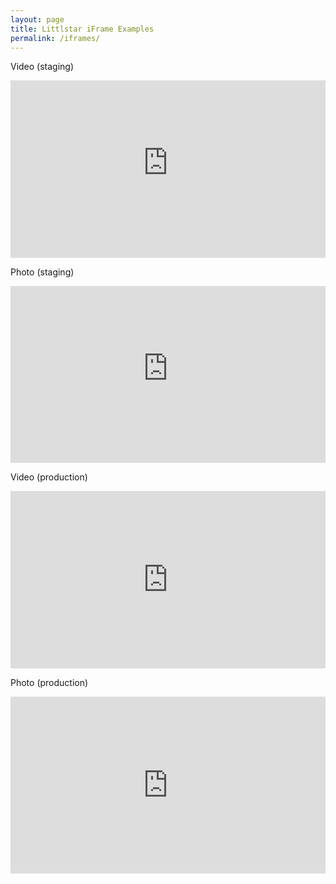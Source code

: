 ```yaml
---
layout: page
title: Littlstar iFrame Examples
permalink: /iframes/
---
```


Video (staging)

<div class="lsplayer-frame-container" style="padding-bottom: 56.25%; position: relative; height: 0; overflow: hidden;">
  <iframe
    src='http://staging-embed.littlstar.com/videos/9bd19d5c'
    width='640px'
    height='360px'
    class='lsplayer-frame'
    frameborder='0'
    allowfullscreen
    style="height: 100%; position: absolute; top: 0; width: 100%; left: 0;">
  </iframe>
</div>

Photo (staging)

<div class="lsplayer-frame-container" style="padding-bottom: 56.25%; position: relative; height: 0; overflow: hidden;">
  <iframe
    src='http://staging-embed.littlstar.com/photos/589ce357'
    width='640px'
    height='360px'
    class='lsplayer-frame'
    frameborder='0'
    allowfullscreen
    style="height: 100%; position: absolute; top: 0; width: 100%; left: 0;">
  </iframe>
</div>

Video (production)

<div class="lsplayer-frame-container" style="padding-bottom: 56.25%; position: relative; height: 0; overflow: hidden;">
  <iframe
    src='http://embed.littlstar.com/videos/03d9fa8d'
    width='640px'
    height='360px'
    class='lsplayer-frame'
    frameborder='0'
    allowfullscreen
    style="height: 100%; position: absolute; top: 0; width: 100%; left: 0;">
  </iframe>
</div>

Photo (production)

<div class="lsplayer-frame-container" style="padding-bottom: 56.25%; position: relative; height: 0; overflow: hidden;">
  <iframe
    src='http://embed.littlstar.com/photos/ab664650'
    width='640px'
    height='360px'
    class='lsplayer-frame'
    frameborder='0'
    allowfullscreen
    style="height: 100%; position: absolute; top: 0; width: 100%; left: 0;">
  </iframe>
</div>
